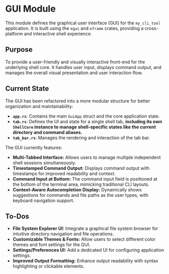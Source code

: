 # GUI Module

This module defines the graphical user interface (GUI) for the `my_cli_tool` application. It is built using the `egui` and `eframe` crates, providing a cross-platform and interactive shell experience.

## Purpose

To provide a user-friendly and visually interactive front-end for the underlying shell core. It handles user input, displays command output, and manages the overall visual presentation and user interaction flow.

## Current State

The GUI has been refactored into a more modular structure for better organization and maintainability:
*   **`app.rs`**: Contains the main `GuiApp` struct and the core application state.
*   **`tab.rs`**: Defines the UI and state for a single shell tab, **including its own `ShellCore` instance to manage shell-specific states like the current directory and command aliases.**
*   **`tab_bar.rs`**: Manages the rendering and interaction of the tab bar.

The GUI currently features:

*   **Multi-Tabbed Interface:** Allows users to manage multiple independent shell sessions simultaneously.
*   **Timestamped Command Output:** Displays command output with timestamps for improved readability and context.
*   **Command Input at Bottom:** The command input field is positioned at the bottom of the terminal area, mimicking traditional CLI layouts.
*   **Context-Aware Autocompletion Display:** Dynamically shows suggestions for commands and file paths as the user types, with keyboard navigation support.

## To-Dos

*   **File System Explorer UI:** Integrate a graphical file system browser for intuitive directory navigation and file operations.
*   **Customizable Themes & Fonts:** Allow users to select different color themes and font settings for the GUI.
*   **Settings/Preferences UI:** Add a dedicated UI for configuring application settings.
*   **Improved Output Formatting:** Enhance output readability with syntax highlighting or clickable elements.
